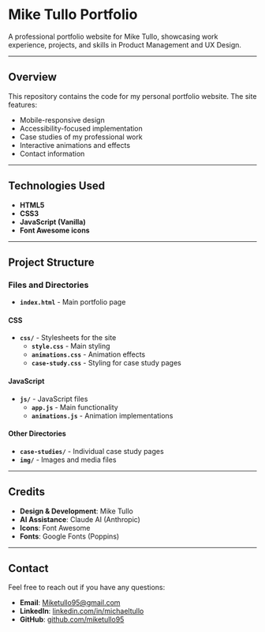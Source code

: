 # Mike Tullo Portfolio

A professional portfolio website for Mike Tullo, showcasing work experience, projects, and skills in Product Management and UX Design.

---

## Overview

This repository contains the code for my personal portfolio website. The site features:

- Mobile-responsive design  
- Accessibility-focused implementation  
- Case studies of my professional work  
- Interactive animations and effects  
- Contact information  

---

## Technologies Used

- **HTML5**  
- **CSS3**  
- **JavaScript (Vanilla)**  
- **Font Awesome icons**  

---

## Project Structure

### Files and Directories

- **`index.html`** - Main portfolio page  

#### CSS  
- **`css/`** - Stylesheets for the site  
    - **`style.css`** - Main styling  
    - **`animations.css`** - Animation effects  
    - **`case-study.css`** - Styling for case study pages  

#### JavaScript  
- **`js/`** - JavaScript files  
    - **`app.js`** - Main functionality  
    - **`animations.js`** - Animation implementations  

#### Other Directories  
- **`case-studies/`** - Individual case study pages  
- **`img/`** - Images and media files  

---

## Credits

- **Design & Development**: Mike Tullo  
- **AI Assistance**: Claude AI (Anthropic)  
- **Icons**: Font Awesome  
- **Fonts**: Google Fonts (Poppins)  

---

## Contact

Feel free to reach out if you have any questions:

- **Email**: Miketullo95@gmail.com  
- **LinkedIn**: [linkedin.com/in/michaeltullo](https://linkedin.com/in/michaeltullo)  
- **GitHub**: [github.com/miketullo95](https://github.com/miketullo95)  